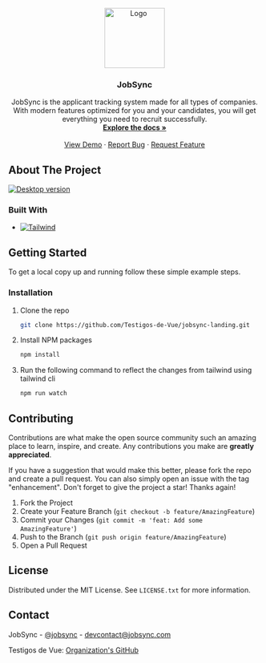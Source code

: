 <br />
<div align="center">
  <a href="https://github.com/Testigos-de-Vue/jobsync-landing">
    <img src="https://i.imgur.com/jKeQfEs.png" alt="Logo" width="120" height="120">
  </a>
  <h3 align="center">JobSync</h3>
  <p align="center">
    JobSync is the applicant tracking system made for all types of companies. With modern features optimized for you and your candidates, you will get everything you need to recruit successfully.
    <br />
    <a href="https://github.com/Testigos-de-Vue/jobsync-landing"><strong>Explore the docs »</strong></a>
    <br />
    <br />
    <a href="https://jobsync.netlify.app/">View Demo</a>
    ·
    <a href="https://github.com/Testigos-de-Vue/jobsync-landing/issues">Report Bug</a>
    ·
    <a href="https://github.com/Testigos-de-Vue/jobsync-landing/issues">Request Feature</a>
  </p>
</div>

<!-- ABOUT THE PROJECT -->
## About The Project

<a href="https://jobsync.netlify.app/">
  <img src="https://i.imgur.com/8sufRJB.png" alt="Desktop version">
</a>

### Built With

* [![Tailwind][tailwind-shield]][tailwind-url]

<!-- GETTING STARTED -->
## Getting Started

To get a local copy up and running follow these simple example steps.

### Installation

1. Clone the repo
   ```sh
   git clone https://github.com/Testigos-de-Vue/jobsync-landing.git
   ```
2. Install NPM packages
   ```sh
   npm install
   ```
3. Run the following command to reflect the changes from tailwind using tailwind cli
   ```sh
   npm run watch
   ```

<!-- CONTRIBUTING -->
## Contributing

Contributions are what make the open source community such an amazing place to learn, inspire, and create. Any contributions you make are **greatly appreciated**.

If you have a suggestion that would make this better, please fork the repo and create a pull request. You can also simply open an issue with the tag "enhancement".
Don't forget to give the project a star! Thanks again!

1. Fork the Project
2. Create your Feature Branch (`git checkout -b feature/AmazingFeature`)
3. Commit your Changes (`git commit -m 'feat: Add some AmazingFeature'`)
4. Push to the Branch (`git push origin feature/AmazingFeature`)
5. Open a Pull Request

<!-- LICENSE -->
## License

Distributed under the MIT License. See `LICENSE.txt` for more information.

<!-- CONTACT -->
## Contact

JobSync - [@jobsync](https://twitter.com/jobsync) - devcontact@jobsync.com

Testigos de Vue: [Organization's GitHub](https://github.com/github_username/repo_name)

<!-- Badges and URLs -->
[tailwind-url]: https://tailwindcss.com/
[tailwind-shield]: https://img.shields.io/badge/Tailwind_CSS-38B2AC?style=for-the-badge&logo=tailwind-css&logoColor=white
